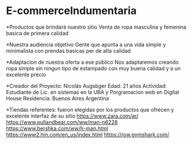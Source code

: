 # E-commerceIndumentaria

*Productos que brindará nuestro sitio
Venta de ropa masculina y femenina basica de primera calidad  

*Nuestra audiencia objetivo
Gente que apunta a una vida simple y minimalista con prendas basicas per de alta calidad 

*Adaptacion de nuestra oferta a ese público
Nos adaptaremos creando ropa simple sin ningun tipo de estampado con muy buena calidad y a un excelente precio

*Creador del Proyecto: Nicolás Augsbger
Edad: 21 años 
Actividad: Estudiante de Lic. en sistemas en la UBA y Porgramacion web en Digital House 
Residencia: Buenos Aires Argentina

*Tiendas referentes: fueron elegidas por los productos que ofrecen y excelente interfaz de su sitio 
https://www.zara.com/ar/
https://www.pullandbear.com/ww/man-n6228
https://www.bershka.com/ww/h-man.html
https://www2.hm.com/en_us/index.html
https://row.gymshark.com/

